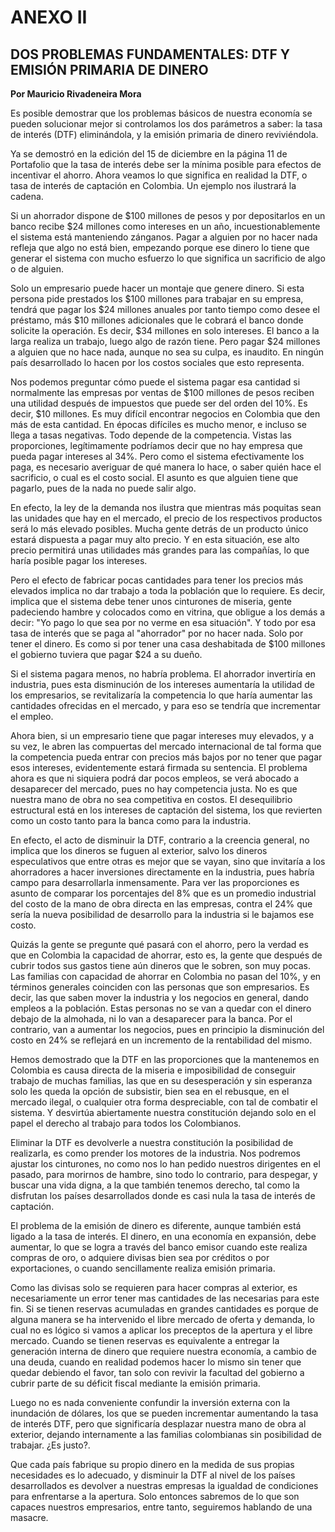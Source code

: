 # ANEXO II

## DOS PROBLEMAS FUNDAMENTALES: DTF Y EMISIÓN PRIMARIA DE DINERO

**Por Mauricio Rivadeneira Mora**

Es posible demostrar que los problemas básicos de nuestra economía se pueden solucionar mejor si controlamos los dos parámetros a saber: la tasa de interés (DTF) eliminándola, y la emisión primaria de dinero reviviéndola.

Ya se demostró en la edición del 15 de diciembre en la página 11 de Portafolio que la tasa de interés debe ser la mínima posible para efectos de incentivar el ahorro. Ahora veamos lo que significa en realidad la DTF, o tasa de interés de captación en Colombia. Un ejemplo nos ilustrará la cadena.

Si un ahorrador dispone de $100 millones de pesos y por depositarlos en un banco recibe $24 millones como intereses en un año, incuestionablemente el sistema está manteniendo zánganos. Pagar a alguien por no hacer nada refleja que algo no está bien, empezando porque ese dinero lo tiene que generar el sistema con mucho esfuerzo lo que significa un sacrificio de algo o de alguien.

Solo un empresario puede hacer un montaje que genere dinero. Si esta persona pide prestados los $100 millones para trabajar en su empresa, tendrá que pagar los $24 millones anuales por tanto tiempo como desee el préstamo, más $10 millones adicionales que le cobrará el banco donde solicite la operación. Es decir, $34 millones en solo intereses. El banco a la larga realiza un trabajo, luego algo de razón tiene. Pero pagar $24 millones a alguien que no hace nada, aunque no sea su culpa, es inaudito. En ningún país desarrollado lo hacen por los costos sociales que esto representa.

Nos podemos preguntar cómo puede el sistema pagar esa cantidad si normalmente las empresas por ventas de $100 millones de pesos reciben una utilidad después de impuestos que puede ser del orden del 10%. Es decir, $10 millones. Es muy difícil encontrar negocios en Colombia que den más de esta cantidad. En épocas difíciles es mucho menor, e incluso se llega a tasas negativas. Todo depende de la competencia. Vistas las proporciones, legítimamente podríamos decir que no hay empresa que pueda pagar intereses al 34%. Pero como el sistema efectivamente los paga, es necesario averiguar de qué manera lo hace, o saber quién hace el sacrificio, o cual es el costo social. El asunto es que alguien tiene que pagarlo, pues de la nada no puede salir algo.

En efecto, la ley de la demanda nos ilustra que mientras más poquitas sean las unidades que hay en el mercado, el precio de los respectivos productos será lo más elevado posibles. Mucha gente detrás de un producto único estará dispuesta a pagar muy alto precio. Y en esta situación, ese alto precio permitirá unas utilidades más grandes para las compañías, lo que haría posible pagar los intereses.

Pero el efecto de fabricar pocas cantidades para tener los precios más elevados implica no dar trabajo a toda la población que lo requiere. Es decir, implica que el sistema debe tener unos cinturones de miseria, gente padeciendo hambre y colocados como en vitrina, que obligue a los demás a decir: "Yo pago lo que sea por no verme en esa situación". Y todo por esa tasa de interés que se paga al "ahorrador" por no hacer nada. Solo por tener el dinero. Es como si por tener una casa deshabitada de $100 millones el gobierno tuviera que pagar $24 a su dueño.

Si el sistema pagara menos, no habría problema. El ahorrador invertiría en industria, pues esta disminución de los intereses aumentaría la utilidad de los empresarios, se revitalizaría la competencia lo que haría aumentar las cantidades ofrecidas en el mercado, y para eso se tendría que incrementar el empleo.

Ahora bien, si un empresario tiene que pagar intereses muy elevados, y a su vez, le abren las compuertas del mercado internacional de tal forma que la competencia pueda entrar con precios más bajos por no tener que pagar esos intereses, evidentemente estará firmada su sentencia. El problema ahora es que ni siquiera podrá dar pocos empleos, se verá abocado a desaparecer del mercado, pues no hay competencia justa. No es que nuestra mano de obra no sea competitiva en costos. El desequilibrio estructural está en los intereses de captación del sistema, los que revierten como un costo tanto para la banca como para la industria.

En efecto, el acto de disminuir la DTF, contrario a la creencia general, no implica que los dineros se fuguen al exterior, salvo los dineros especulativos que entre otras es mejor que se vayan, sino que invitaría a los ahorradores a hacer inversiones directamente en la industria, pues habría campo para desarrollarla inmensamente. Para ver las proporciones es asunto de comparar los porcentajes del 8% que es un promedio industrial del costo de la mano de obra directa en las empresas, contra el 24% que sería la nueva posibilidad de desarrollo para la industria si le bajamos ese costo.

Quizás la gente se pregunte qué pasará con el ahorro, pero la verdad es que en Colombia la capacidad de ahorrar, esto es, la gente que después de cubrir todos sus gastos tiene aún dineros que le sobren, son muy pocas. Las familias con capacidad de ahorrar en Colombia no pasan del 10%, y en términos generales coinciden con las personas que son empresarios. Es decir, las que saben mover la industria y los negocios en general, dando empleos a la población. Estas personas no se van a quedar con el dinero debajo de la almohada, ni lo van a desaparecer para la banca. Por el contrario, van a aumentar los negocios, pues en principio la disminución del costo en 24% se reflejará en un incremento de la rentabilidad del mismo.

Hemos demostrado que la DTF en las proporciones que la mantenemos en Colombia es causa directa de la miseria e imposibilidad de conseguir trabajo de muchas familias, las que en su desesperación y sin esperanza solo les queda la opción de subsistir, bien sea en el rebusque, en el mercado ilegal, o cualquier otra forma despreciable, con tal de combatir el sistema. Y desvirtúa abiertamente nuestra constitución dejando solo en el papel el derecho al trabajo para todos los Colombianos.

Eliminar la DTF es devolverle a nuestra constitución la posibilidad de realizarla, es como prender los motores de la industria. Nos podremos ajustar los cinturones, no como nos lo han pedido nuestros dirigentes en el pasado, para morirnos de hambre, sino todo lo contrario, para despegar, y buscar una vida digna, a la que también tenemos derecho, tal como la disfrutan los países desarrollados donde es casi nula la tasa de interés de captación.

El problema de la emisión de dinero es diferente, aunque también está ligado a la tasa de interés. El dinero, en una economía en expansión, debe aumentar, lo que se logra a través del banco emisor cuando este realiza compras de oro, o adquiere divisas bien sea por créditos o por exportaciones, o cuando sencillamente realiza emisión primaria.

Como las divisas solo se requieren para hacer compras al exterior, es necesariamente un error tener mas cantidades de las necesarias para este fin. Si se tienen reservas acumuladas en grandes cantidades es porque de alguna manera se ha intervenido el libre mercado de oferta y demanda, lo cual no es lógico si vamos a aplicar los preceptos de la apertura y el libre mercado. Cuando se tienen reservas es equivalente a entregar la generación interna de dinero que requiere nuestra economía, a cambio de una deuda, cuando en realidad podemos hacer lo mismo sin tener que quedar debiendo el favor, tan solo con revivir la facultad del gobierno a cubrir parte de su déficit fiscal mediante la emisión primaria.

Luego no es nada conveniente confundir la inversión externa con la inundación de dólares, los que se pueden incrementar aumentando la tasa de interés DTF, pero que significaría desplazar nuestra mano de obra al exterior, dejando internamente a las familias colombianas sin posibilidad de trabajar. ¿Es justo?.

Que cada país fabrique su propio dinero en la medida de sus propias necesidades es lo adecuado, y disminuir la DTF al nivel de los países desarrollados es devolver a nuestras empresas la igualdad de condiciones para enfrentarse a la apertura. Solo entonces sabremos de lo que son capaces nuestros empresarios, entre tanto, seguiremos hablando de una masacre.
